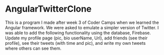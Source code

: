 AngularTwitterClone
===================

This is a program I made after week 3 of Coder Camps when we learned the Angular framework.  We were asked to emulate
 a simpler version of Twitter.  I was able to add the following functionality using the database, Firebase.
 Update my profile page (pic, bio userName, Url), add friends (see their profile), see their tweets (with time and pic),
 and write my own tweets where others can see them.
